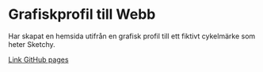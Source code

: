 # Grafiskprofil till Webb

Har skapat en hemsida utifrån en grafisk profil till ett fiktivt cykelmärke som heter Sketchy.

[Link GitHub pages](https://matsegard.github.io/skethcy-html/)
